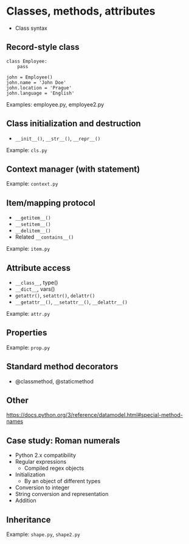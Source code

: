# Classes, methods, attributes

  * Class syntax

## Record-style class

    class Employee:
        pass

    john = Employee()
    john.name = 'John Doe'
    john.location = 'Prague'
    john.language = 'English'

Examples: employee.py, employee2.py

## Class initialization and destruction

  * `__init__()`, `__str__()`, `__repr__()`

Example: `cls.py`

## Context manager (with statement)

Example: `context.py`

## Item/mapping protocol

  * `__getitem__()`
  * `__setitem__()`
  * `__delitem__()`
  * Related `__contains__()`

Example: `item.py`

## Attribute access

  * `__class__`, type()
  * `__dict__`, vars()
  * `getattr()`, `setattr()`, `delattr()`
  * `__getattr__()`, `__setattr__()`, `__delattr__()`

Example: `attr.py`

## Properties

Example: `prop.py`

## Standard method decorators

  * @classmethod, @staticmethod

## Other

https://docs.python.org/3/reference/datamodel.html#special-method-names

## Case study: Roman numerals

  * Python 2.x compatibility
  * Regular expressions
      - Compiled regex objects
  * Initialization
      - By an object of different types
  * Conversion to integer
  * String conversion and representation
  * Addition

## Inheritance

Example: `shape.py`, `shape2.py`
